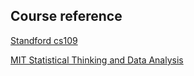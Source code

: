 ## Course reference

[Standford cs109](http://web.stanford.edu/class/cs109/slides.html)

[MIT Statistical Thinking and Data Analysis](https://ocw.mit.edu/courses/sloan-school-of-management/15-075j-statistical-thinking-and-data-analysis-fall-2011/index.htm)


